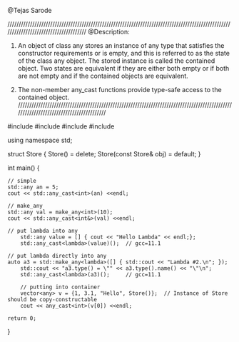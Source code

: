 @Tejas Sarode

//////////////////////////////////////////////////////////////////////////////////////////////////////////////////////////////////////
@Description: 
1) An object of class any stores an instance of any type that satisfies the constructor requirements or is empty,
and this is referred to as the state of the class any object.
The stored instance is called the contained object. 
Two states are equivalent if they are either both empty or if both are not empty and if the contained objects are equivalent.

2) The non-member any_cast functions provide type-safe access to the contained object.
//////////////////////////////////////////////////////////////////////////////////////////////////////////////////////////////////////

#include <iostream>
#include <any>
#include <functional>
#include <vector>

using namespace std;

struct Store
{
   Store() = delete;
   Store(const Store& obj) = default;
}

int main() {
	
	// simple
	std::any an = 5;
	cout << std::any_cast<int>(an) <<endl;
	
	// make_any
	std::any val = make_any<int>(10);
	cout << std::any_cast<int&>(val) <<endl;

	// put lambda into any
        std::any value = [] { cout << "Hello Lambda" << endl;};
        std::any_cast<lambda>(value)();  // gcc=11.1
	
	// put lambda directly into any
	auto a3 = std::make_any<lambda>([] { std::cout << "Lambda #2.\n"; });
        std::cout << "a3.type() = \"" << a3.type().name() << "\"\n";
        std::any_cast<lambda>(a3)();     // gcc=11.1

        // putting into container
        vector<any> v = {1, 3.1, "Hello", Store()};  // Instance of Store should be copy-constructable
        cout << any_cast<int>(v[0]) <<endl;
     
	return 0;
}
